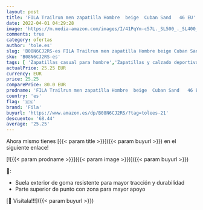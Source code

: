 ```yaml
---
layout: post
title: 'FILA Trailrun men zapatilla Hombre  beige  Cuban Sand   46 EU'
date: 2022-04-01 04:29:28
image: 'https://m.media-amazon.com/images/I/41PqYm-c57L._SL500_._SL400_.jpg'
comments: true
category: ofertas
author: 'tole.es'
slug: 'B08N6CJ2RS-es FILA Trailrun men zapatilla Hombre beige Cuban Sand 46 EU'
sku: 'B08N6CJ2RS-es'
tags: [ 'Zapatillas casual para hombre','Zapatillas y calzado deportivo para hombre','Zapatos','Zapatos para hombre','Zapatos y complementos','fila','zapatilla', ]
actualPrice: 25.25 EUR
currency: EUR
price: 25.25
comparePrice: 80.0 EUR
prodname: 'FILA Trailrun men zapatilla Hombre  beige  Cuban Sand   46 EU'
country: 'es'
flag: '🇪🇸'
brand: 'Fila'
buyurl: 'https://www.amazon.es/dp/B08N6CJ2RS/?tag=tolees-21'
descuento: '68.44'
average: '25.25'
---
```


Ahora mismo tienes [{{< param title >}}]({{< param buyurl >}}) en el siguiente enlace!

[![{{< param prodname >}}]({{< param image >}})]({{< param buyurl >}})

🔎:

- Suela exterior de goma resistente para mayor tracción y durabilidad
- Parte superior de punto con zona para mayor apoyo

[🛒 Visítala!!!]({{< param buyurl >}})

